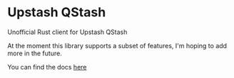 # Upstash QStash

Unofficial Rust client for Upstash QStash

At the moment this library supports a subset of features, I'm hoping to add more in the future.

You can find the docs [here](https://docs.rs/upstash-qstash)